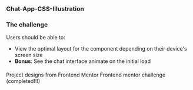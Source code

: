### Chat-App-CSS-Illustration

### The challenge

Users should be able to:

- View the optimal layout for the component depending on their device's screen size
- **Bonus**: See the chat interface animate on the initial load


####
Project designs from Frontend Mentor
Frontend mentor challenge (completed!!!)